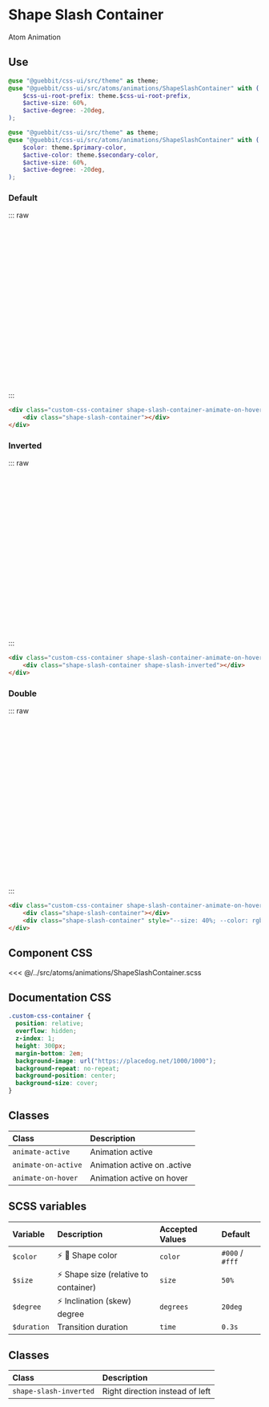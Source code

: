 # Shape Slash Container
<Badge type="tip">Atom</Badge> <Badge type="info">Animation</Badge>

## Use

```scss
@use "@guebbit/css-ui/src/theme" as theme;
@use "@guebbit/css-ui/src/atoms/animations/ShapeSlashContainer" with (
    $css-ui-root-prefix: theme.$css-ui-root-prefix,
    $active-size: 60%,
    $active-degree: -20deg,
);
```

```scss
@use "@guebbit/css-ui/src/theme" as theme;
@use "@guebbit/css-ui/src/atoms/animations/ShapeSlashContainer" with (
    $color: theme.$primary-color,
    $active-color: theme.$secondary-color,
    $active-size: 60%,
    $active-degree: -20deg,
);
```

### Default

::: raw
<div class="dev-section without-restrictions">
    <div class="custom-css-container shape-slash-container-animate-on-hover">
        <div class="shape-slash-container"></div>
    </div>
</div>
:::

```html
<div class="custom-css-container shape-slash-container-animate-on-hover">
    <div class="shape-slash-container"></div>
</div>
```

### Inverted
::: raw
<div class="dev-section without-restrictions">
    <div class="custom-css-container shape-slash-container-animate-on-hover">
        <div class="shape-slash-container shape-slash-inverted"></div>
    </div>
</div>
:::

```html
<div class="custom-css-container shape-slash-container-animate-on-hover">
    <div class="shape-slash-container shape-slash-inverted"></div>
</div>
```

### Double
::: raw
<div class="dev-section without-restrictions">
    <div class="custom-css-container shape-slash-container-animate-on-hover">
        <div class="shape-slash-container"></div>
        <div class="shape-slash-container" style="--size: 40%; --color: rgba(255,0,255,0.7);"></div>
    </div>
</div>
:::

```html
<div class="custom-css-container shape-slash-container-animate-on-hover">
    <div class="shape-slash-container"></div>
    <div class="shape-slash-container" style="--size: 40%; --color: rgba(255,0,255,0.2);"></div>
</div>
```

## Component CSS

<<< @/../src/atoms/animations/ShapeSlashContainer.scss

## Documentation CSS

```scss
.custom-css-container {
  position: relative;
  overflow: hidden;
  z-index: 1;
  height: 300px;
  margin-bottom: 2em;
  background-image: url("https://placedog.net/1000/1000");
  background-repeat: no-repeat;
  background-position: center;
  background-size: cover;
}
```

## Classes

| Class                              | Description                                |
|:-----------------------------------|:-------------------------------------------|
| `animate-active`                   | Animation active                           |
| `animate-on-active`                | Animation active on .active                |
| `animate-on-hover`                 | Animation active on hover                  |

## SCSS variables

| Variable    | Description                                      | Accepted Values | Default         |
|:------------|:-------------------------------------------------|:----------------|:----------------|
| `$color`    | :zap: :first_quarter_moon_with_face: Shape color | `color`         | `#000` / `#fff` |
| `$size`     | :zap: Shape size (relative to container)         | `size`          | `50%`           |
| `$degree`   | :zap: Inclination (skew) degree                  | `degrees`       | `20deg`         |
| `$duration` | Transition duration                              | `time`          | `0.3s`          |

## Classes

| Class                     | Description                     |
|:--------------------------|:--------------------------------|
| `shape-slash-inverted`    | Right direction instead of left |

<style lang="scss">
@use "../docs/theme" as theme;
@use "../src/atoms/animations/ShapeSlashContainer" with (
    // $css-ui-root-prefix: theme.$css-ui-root-prefix,
    $color: rgba(theme.$primary-color, 0.7),
    $active-color: rgba(theme.$secondary-color, 0.7),
    $active-size: 60%,
    $active-degree: -20deg,
);

.custom-css-container{
  position: relative;
  overflow: hidden;
  z-index: 1;
  height: 300px;
  margin-bottom: 2em;
  background-image: url("https://placedog.net/1000/1000");
  background-repeat: no-repeat;
  background-position: center;
  background-size: cover;
}
</style>